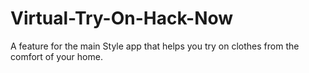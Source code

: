 # Virtual-Try-On-Hack-Now
A feature for the main Style app that helps you try on clothes from the comfort of your home.

